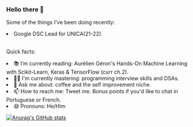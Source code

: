 ### Hello there 👋

Some of the things I've been doing recently:
<li>Google DSC Lead for UNICA(21-22).</li> <br />

  Quick facts: <br />
  <li>📚 I’m currently reading: Aurélien Géron's Hands-On Machine Learning with Scikit-Learn, Keras & TensorFlow (curr ch.2). </li>
  <li>🐱‍💻 I'm currently mastering: programming interview skills and DSAs.</li>
  <li>💬 Ask me about: coffee and the self improvement niche. </li>
  <li>📫 How to reach me: Tweet me. Bonus points if you'd like to chat in Portuguese or French.</li>
  <li>😄 Pronouns: He/Him</li>
  
 
[![Anurag's GitHub stats](https://github-readme-stats.vercel.app/api?usernameeduardoorm)](https://github.com/anuraghazra/github-readme-stats)
